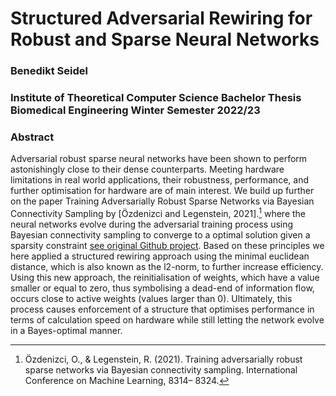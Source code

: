 # Structured Adversarial Rewiring for Robust and Sparse Neural Networks
### Benedikt Seidel
### Institute of Theoretical Computer Science Bachelor Thesis Biomedical Engineering Winter Semester 2022/23

### Abstract
Adversarial robust sparse neural networks have been shown to perform astonishingly close to their dense counterparts. Meeting hardware limitations in real world applications, their robustness, performance, and further optimisation for hardware are of main interest. We build up further on the paper Training Adversarially Robust Sparse Networks via Bayesian Connectivity Sampling by [Özdenizci and Legenstein, 2021].[^1] where the neural networks evolve during the adversarial training process using Bayesian connectivity sampling to converge to a optimal solution given a sparsity constraint [see original Github project](https://github.com/IGITUGraz/SparseAdversarialTraining). Based on these principles we here applied a structured rewiring approach using the minimal euclidean distance, which is also known as the l2-norm, to further increase efficiency. Using this new approach, the reinitialisation of weights, which have a value smaller or equal to zero, thus symbolising a dead-end of information flow, occurs close to active weights (values larger than 0). Ultimately, this process causes enforcement of a structure that optimises performance in terms of calculation speed on hardware while still letting the network evolve in a Bayes-optimal manner.


[^1]: Özdenizci, O., & Legenstein, R. (2021). Training adversarially robust sparse networks via Bayesian connectivity sampling. International Conference on Machine Learning, 8314– 8324.
